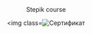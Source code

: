 <div id="header" align="center">
  Stepik course                                                                                                                                                           
  
  <img class=<img class="certificate-page__image" src="https://stepik.org/certificate/6b19d258d12a3059ab77f2e4f11a3fc19e7b905a.png" srcset="https://stepik.org/certificate/6b19d258d12a3059ab77f2e4f11a3fc19e7b905a.png?resolution=low, https://stepik.org/certificate/6b19d258d12a3059ab77f2e4f11a3fc19e7b905a.png?resolution=medium 1.5x, https://stepik.org/certificate/6b19d258d12a3059ab77f2e4f11a3fc19e7b905a.png?resolution=high 2x" alt="Сертификат">
</div>
